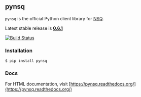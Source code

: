 ## pynsq

`pynsq` is the official Python client library for [NSQ][nsq].

Latest stable release is **[0.6.1][latest_stable]**

[![Build Status](https://secure.travis-ci.org/bitly/pynsq.png)](http://travis-ci.org/bitly/pynsq)

### Installation

    $ pip install pynsq

### Docs

For HTML documentation, visit [https://pynsq.readthedocs.org/](https://pynsq.readthedocs.org/)

[latest_stable]: https://pypi.python.org/pypi?:action=display&name=pynsq&version=0.6.1
[nsq]: https://github.com/bitly/nsq
